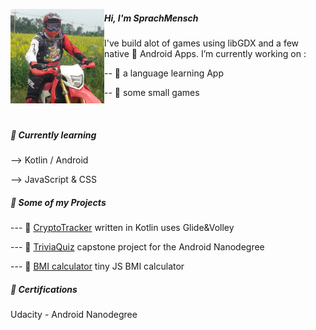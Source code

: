   
 <p align='left'>
  <img width="150" align='left' src="https://raw.githubusercontent.com/Sprachmensch/sprachmensch/master/photo_profile.png?raw=true">
  
##### Hi, I'm SprachMensch

I've build alot of games using libGDX and a few native :iphone: Android Apps. I’m currently working on :

-- :pencil: a language learning App

-- :space_invader: some small games

</p>
<div><br></div>

##### 🌱 Currently learning
--> Kotlin / Android
 
--> JavaScript & CSS
 
##### :file_folder: Some of my Projects

--- :floppy_disk: [CryptoTracker](https://github.com/Sprachmensch/Kotlin-CryptoTracker) written in Kotlin uses Glide&Volley
   
--- :floppy_disk: [TriviaQuiz](https://github.com/Sprachmensch/TriviaQuiz) capstone project for the Android Nanodegree 
   
--- :floppy_disk: [BMI calculator](https://github.com/Sprachmensch/JS_BMI) tiny JS BMI calculator

##### :blue_book: Certifications
 Udacity - Android Nanodegree
 
